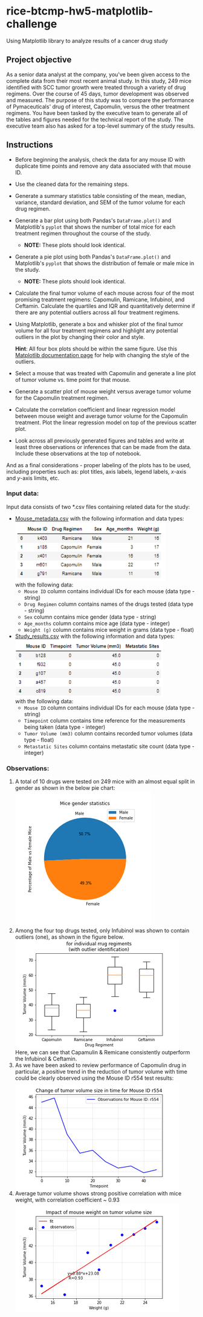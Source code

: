 # rice-btcmp-hw5-matplotlib-challenge
Using Matplotlib library to analyze results of a cancer drug study

## Project objective

As a senior data analyst at the company, you've been given access to the complete data from their most recent animal study. In this study, 249 mice identified with SCC tumor growth were treated through a variety of drug regimens. Over the course of 45 days, tumor development was observed and measured. The purpose of this study was to compare the performance of Pymaceuticals' drug of interest, Capomulin, versus the other treatment regimens. You have been tasked by the executive team to generate all of the tables and figures needed for the technical report of the study. The executive team also has asked for a top-level summary of the study results.

## Instructions

- Before beginning the analysis, check the data for any mouse ID with duplicate time points and remove any data associated with that mouse ID.

- Use the cleaned data for the remaining steps.

- Generate a summary statistics table consisting of the mean, median, variance, standard deviation, and SEM of the tumor volume for each drug regimen.

- Generate a bar plot using both Pandas's `DataFrame.plot()` and Matplotlib's `pyplot` that shows the number of total mice for each treatment regimen throughout the course of the study.

  - **NOTE:** These plots should look identical.

- Generate a pie plot using both Pandas's `DataFrame.plot()` and Matplotlib's `pyplot` that shows the distribution of female or male mice in the study.

  - **NOTE:** These plots should look identical.

- Calculate the final tumor volume of each mouse across four of the most promising treatment regimens: Capomulin, Ramicane, Infubinol, and Ceftamin. Calculate the quartiles and IQR and quantitatively determine if there are any potential outliers across all four treatment regimens.

- Using Matplotlib, generate a box and whisker plot of the final tumor volume for all four treatment regimens and highlight any potential outliers in the plot by changing their color and style.

  **Hint**: All four box plots should be within the same figure. Use this [Matplotlib documentation page](https://matplotlib.org/gallery/pyplots/boxplot_demo_pyplot.html#sphx-glr-gallery-pyplots-boxplot-demo-pyplot-py) for help with changing the style of the outliers.

- Select a mouse that was treated with Capomulin and generate a line plot of tumor volume vs. time point for that mouse.

- Generate a scatter plot of mouse weight versus average tumor volume for the Capomulin treatment regimen.

- Calculate the correlation coefficient and linear regression model between mouse weight and average tumor volume for the Capomulin treatment. Plot the linear regression model on top of the previous scatter plot.

- Look across all previously generated figures and tables and write at least three observations or inferences that can be made from the data. Include these observations at the top of notebook.

And as a final considerations - proper labeling of the plots has to be used, including properties such as: plot titles, axis labels, legend labels, *x*-axis and *y*-axis limits, etc.

### Input data:

Input data consists of two *.csv files containing related data for the study:

* [Mouse_metadata.csv](data/Mouse_metadata.csv) with the following information and data types:<br>
  <img src="figures\mouse_metadata.PNG" style="zoom:130%;" align="center"/><br>with the following data:
  * `Mouse ID`	column contains individual IDs for each mouse (data type - string)	
  * `Drug Regimen`	column contains names of the drugs tested (data type - string)
  * `Sex`	column contains mice gender (data type - string)	
  * `Age_months`	column contains mice age (data type - integer)
  * `Weight (g)`	column contains mice weight in grams (data type - float)
* [Study_results.csv](data/Study_results.csv) with the following information and data types:<br>
  <img src="figures\study_results.PNG" style="zoom:130%;" align="center"/><br>with the following data:
  * `Mouse ID`	column contains individual IDs for each mouse (data type - string)	
  * `Timepoint`	column contains time reference for the measurements being taken  (data type - integer)
  * `Tumor Volume (mm3)`	column contains recorded tumor volumes (data type - float)	
  * `Metastatic Sites`	column contains metastatic site count (data type - integer)

### Observations:

1. A total of 10 drugs were tested on 249 mice with an almost equal split in gender as shown in the below pie chart:<br>
   <img src="figures\mice_gender_pie.png" style="zoom:100%;" align="center"/>
2. Among the four top drugs tested, only Infubinol was shown to contain outliers (one), as shown in the figure below.<br>
   <img src="figures\drug_vs_vol_boxplot.png" style="zoom:100%;" align="center"/>
   <br>Here, we can see that Capamulin & Remicane consistently outperform the Infubinol & Ceftamin.
3. As we have been asked to review performance of Capomulin drug in particular, a positive trend in the reduction of tumor volume with time could be clearly observed using the Mouse ID r554 test results:<br>
   <img src="figures\timepoint_vs_vol_for_mouse_id_r554.png" style="zoom:100%;" align="center"/>
4. Average tumor volume shows strong positive correlation with mice weight, with correlation coefficient ~ 0.93<br>
   <img src="figures\weight_vs_vol_scatter_w_fit.png" style="zoom:100%;" align="center"/>

